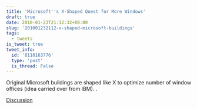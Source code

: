 ```yaml
---
title: 'Microsoft''s X-Shaped Quest for More Windows'
draft: true
date: 2010-01-23T21:12:32+00:00
slug: '201001232112-x-shaped-microsoft-buildings'
tags:
  - tweets
is_tweet: true
tweet_info:
  id: '8110163776'
  type: 'post'
  is_thread: False
---
```




Original Microsoft buildings are shaped like X to optimize number of window offices (idea carried over from IBM). .

[Discussion](https://x.com/sytelus/status/8110163776)

